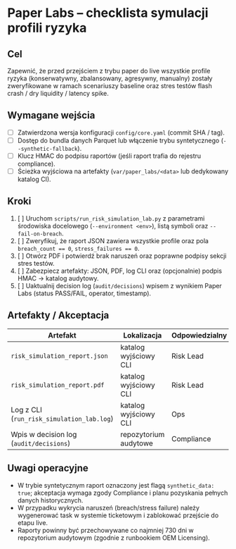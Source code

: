 # Paper Labs – checklista symulacji profili ryzyka

## Cel
Zapewnić, że przed przejściem z trybu paper do live wszystkie profile ryzyka (konserwatywny, zbalansowany, agresywny, manualny) zostały
zweryfikowane w ramach scenariuszy baseline oraz stres testów flash crash / dry liquidity / latency spike.

## Wymagane wejścia
- [ ] Zatwierdzona wersja konfiguracji `config/core.yaml` (commit SHA / tag).
- [ ] Dostęp do bundla danych Parquet lub włączenie trybu syntetycznego (`--synthetic-fallback`).
- [ ] Klucz HMAC do podpisu raportów (jeśli raport trafia do rejestru compliance).
- [ ] Ścieżka wyjściowa na artefakty (`var/paper_labs/<data>` lub dedykowany katalog CI).

## Kroki
1. [ ] Uruchom `scripts/run_risk_simulation_lab.py` z parametrami środowiska docelowego (`--environment <env>`), listą symboli
       oraz `--fail-on-breach`.
2. [ ] Zweryfikuj, że raport JSON zawiera wszystkie profile oraz pola `breach_count == 0`, `stress_failures == 0`.
3. [ ] Otwórz PDF i potwierdź brak naruszeń oraz poprawne podpisy sekcji stres testów.
4. [ ] Zabezpiecz artefakty: JSON, PDF, log CLI oraz (opcjonalnie) podpis HMAC → katalog audytowy.
5. [ ] Uaktualnij decision log (`audit/decisions`) wpisem z wynikiem Paper Labs (status PASS/FAIL, operator, timestamp).

## Artefakty / Akceptacja
| Artefakt | Lokalizacja | Odpowiedzialny | Akceptacja |
| --- | --- | --- | --- |
| `risk_simulation_report.json` | katalog wyjściowy CLI | Risk Lead | [ ]
| `risk_simulation_report.pdf` | katalog wyjściowy CLI | Risk Lead | [ ]
| Log z CLI (`run_risk_simulation_lab.log`) | katalog wyjściowy CLI | Ops | [ ]
| Wpis w decision log (`audit/decisions`) | repozytorium audytowe | Compliance | [ ]

## Uwagi operacyjne
- W trybie syntetycznym raport oznaczony jest flagą `synthetic_data: true`; akceptacja wymaga zgody Compliance i planu pozyskania
  pełnych danych historycznych.
- W przypadku wykrycia naruszeń (breach/stress failure) należy wygenerować task w systemie ticketowym i zablokować przejście do etapu live.
- Raporty powinny być przechowywane co najmniej 730 dni w repozytorium audytowym (zgodnie z runbookiem OEM Licensing).
